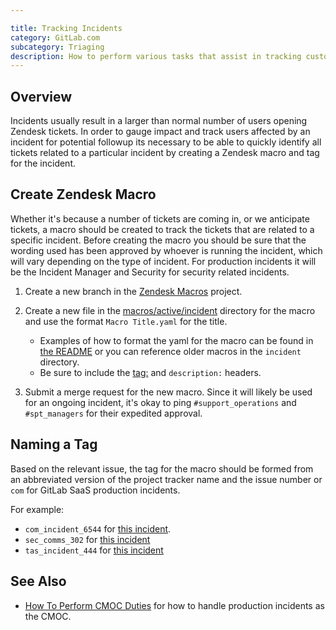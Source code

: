 ```yaml
---

title: Tracking Incidents
category: GitLab.com
subcategory: Triaging
description: How to perform various tasks that assist in tracking customer impact of incidents.
---
```




## Overview

Incidents usually result in a larger than normal number of users opening Zendesk tickets. In order to gauge impact and track users affected by an incident for potential followup its necessary to be able to quickly identify all tickets related to a particular incident by creating a Zendesk macro and tag for the incident.

## Create Zendesk Macro

Whether it's because a number of tickets are coming in, or we anticipate tickets,
a macro should be created to track the tickets that are related to a specific incident. Before creating the macro you should be sure that the wording used has been approved by whoever is running the incident, which will vary depending on the type of incident. For production incidents it will be the Incident Manager and Security for security related incidents.

1. Create a new branch in the [Zendesk Macros](https://gitlab.com/gitlab-com/support/support-ops/zendesk-global/macros) project.

1. Create a new file in the [macros/active/incident](https://gitlab.com/gitlab-com/support/support-ops/zendesk-global/macros/-/tree/master/macros/active/Incident) directory for the macro and use the format `Macro Title.yaml` for the title.
    - Examples of how to format the yaml for the macro can be found in [the README](https://gitlab.com/gitlab-com/support/support-ops/zendesk-global/macros/-/tree/master#some-examples) or you can reference older macros in the `incident` directory.
    - Be sure to include the [tag:](#naming-a-tag) and `description:` headers.

1. Submit a merge request for the new macro. Since it will likely be used for an ongoing incident, it's okay to ping `#support_operations` and `#spt_managers` for their expedited approval.

## Naming a Tag

Based on the relevant issue, the tag for the macro should be formed from an abbreviated version of the project tracker name and the issue number or `com` for GitLab SaaS production incidents.

For example:

- `com_incident_6544` for [this incident](https://gitlab.com/gitlab-com/gl-infra/production/-/issues/6544).
- `sec_comms_302` for [this incident](https://gitlab.com/gitlab-com/gl-security/security-communications/communications/-/issues/302)
- `tas_incident_444` for [this incident](https://gitlab.com/gitlab-com/gl-security/security-operations/trust-and-safety/operations/-/issues/444)

## See Also

- [How To Perform CMOC Duties](cmoc_workflows.html) for how to handle production incidents as the CMOC.

